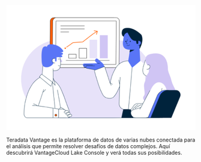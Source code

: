 ![Welcome_to_Lake](Images/llk1721946471886.png)

Teradata Vantage es la plataforma de datos de varias nubes conectada para el análisis que permite resolver desafíos de datos complejos. Aquí descubrirá VantageCloud Lake Console y verá todas sus posibilidades.

